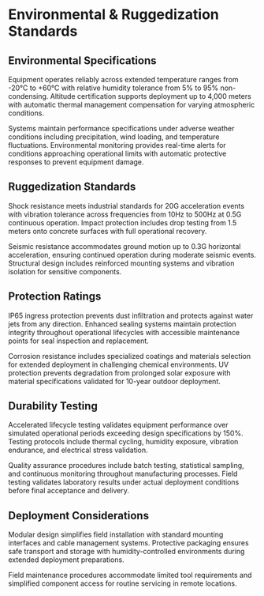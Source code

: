 # Environmental & Ruggedization Standards

## Environmental Specifications

Equipment operates reliably across extended temperature ranges from -20°C to +60°C with relative humidity tolerance from 5% to 95% non-condensing. Altitude certification supports deployment up to 4,000 meters with automatic thermal management compensation for varying atmospheric conditions.

Systems maintain performance specifications under adverse weather conditions including precipitation, wind loading, and temperature fluctuations. Environmental monitoring provides real-time alerts for conditions approaching operational limits with automatic protective responses to prevent equipment damage.

## Ruggedization Standards

Shock resistance meets industrial standards for 20G acceleration events with vibration tolerance across frequencies from 10Hz to 500Hz at 0.5G continuous operation. Impact protection includes drop testing from 1.5 meters onto concrete surfaces with full operational recovery.

Seismic resistance accommodates ground motion up to 0.3G horizontal acceleration, ensuring continued operation during moderate seismic events. Structural design includes reinforced mounting systems and vibration isolation for sensitive components.

## Protection Ratings

IP65 ingress protection prevents dust infiltration and protects against water jets from any direction. Enhanced sealing systems maintain protection integrity throughout operational lifecycles with accessible maintenance points for seal inspection and replacement.

Corrosion resistance includes specialized coatings and materials selection for extended deployment in challenging chemical environments. UV protection prevents degradation from prolonged solar exposure with material specifications validated for 10-year outdoor deployment.

## Durability Testing

Accelerated lifecycle testing validates equipment performance over simulated operational periods exceeding design specifications by 150%. Testing protocols include thermal cycling, humidity exposure, vibration endurance, and electrical stress validation.

Quality assurance procedures include batch testing, statistical sampling, and continuous monitoring throughout manufacturing processes. Field testing validates laboratory results under actual deployment conditions before final acceptance and delivery.

## Deployment Considerations

Modular design simplifies field installation with standard mounting interfaces and cable management systems. Protective packaging ensures safe transport and storage with humidity-controlled environments during extended deployment preparations.

Field maintenance procedures accommodate limited tool requirements and simplified component access for routine servicing in remote locations.